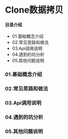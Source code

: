 # Clone数据拷贝
#### 目录介绍
- 01.基础概念介绍
- 02.常见思路和做法
- 03.Api调用说明
- 04.遇到的坑分析
- 05.其他问题说明


### 01.基础概念介绍


### 02.常见思路和做法


### 03.Api调用说明



### 04.遇到的坑分析



### 05.其他问题说明














